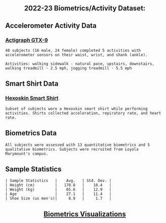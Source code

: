 ## <center>2022-23 Biometrics/Activity Dataset:</center>

## Accelerometer Activity Data
### [Actigraph GTX-9](https://theactigraph.com/actigraph-link)

    40 subjects (16 male, 24 female) completed 5 activities with accelerometer sensors on their waist, wrist, and shank (ankle).
    
    Activities: walking sidewalk - natural pace, upstairs, downstairs, walking treadmill - 2.5 mph, jogging treadmill - 5.5 mph

## Smart Shirt Data

### [Hexoskin Smart Shirt](https://www.hexoskin.com/collections/kits/products/hexoskin-smart-kit-mens)   
    Subset of subjects wore a Hexoskin smart shirt while performing activities. Shirts collected acceleration, repiratory rate, and heart rate.

## Biometrics Data

    All subjects were assessed with 13 quantitative biometrics and 5 qualitative biometrics. Subjects were recruited from Loyola Marymount's campus.

## Sample Statistics

    | Sample Statistics   |    Avg.   | Std. Dev. |
    | Height (cm)         |   170.8   |    10.4   |
    | Weight (kg)         |    65.6   |    12.9   |
    | Age                 |    27.1   |    11.4   |
    | Shoe Size (us men's)|     8.9   |     1.7   |
    
## <center> [Biometrics Visualizations](https://github.com/Har-Lab/HumanActivityData/blob/main/implementations/biometrics.ipynb) </center>
